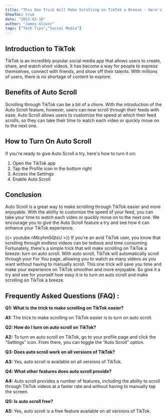 ```yaml
---
title: "This One Trick Will Make Scrolling on TikTok a Breeze - Here's How to Turn On Auto Scroll!"
ShowToc: true 
date: "2023-03-10"
author: "James Glover" 
tags: ["Tech Tips","Social Media"]
---
```

## Introduction to TikTok 

TikTok is an incredibly popular social media app that allows users to create, share, and watch short videos. It has become a way for people to express themselves, connect with friends, and show off their talents. With millions of users, there is no shortage of content to explore. 

## Benefits of Auto Scroll 

Scrolling through TikTok can be a bit of a chore. With the introduction of the Auto Scroll feature, however, users can now scroll through their feeds with ease. Auto Scroll allows users to customize the speed at which their feed scrolls, so they can take their time to watch each video or quickly move on to the next one. 

## How to Turn On Auto Scroll 

If you're ready to give Auto Scroll a try, here's how to turn it on: 

1. Open the TikTok app 
2. Tap the Profile icon in the bottom right 
3. Access the Settings 
4. Enable Auto Scroll 

## Conclusion 

Auto Scroll is a great way to make scrolling through TikTok easier and more enjoyable. With the ability to customize the speed of your feed, you can take your time to watch each video or quickly move on to the next one. We encourage you to give the Auto Scroll feature a try and see how it can enhance your TikTok experience.

{{< youtube nMcyhm5QtsU >}} 
If you're an avid TikTok user, you know that scrolling through endless videos can be tedious and time consuming. Fortunately, there's a simple trick that will make scrolling on TikTok a breeze: turn on auto scroll. With auto scroll, TikTok will automatically scroll through your For You page, allowing you to watch as many videos as you want without having to manually scroll. This one trick will save you time and make your experience on TikTok smoother and more enjoyable. So give it a try and see for yourself how easy it is to turn on auto scroll and make scrolling on TikTok a breeze.

## Frequently Asked Questions (FAQ) :
**Q1: What is the trick to make scrolling on TikTok easier?**

**A1:** The trick to make scrolling on TikTok easier is to turn on auto scroll. 

**Q2: How do I turn on auto scroll on TikTok?**

**A2:** To turn on auto scroll on TikTok, go to your profile page and click the “Settings” icon. From there, you can toggle the “Auto Scroll” option. 

**Q3: Does auto scroll work on all versions of TikTok?**

**A3:** Yes, auto scroll is available on all versions of TikTok.

**Q4: What other features does auto scroll provide?**

**A4:** Auto scroll provides a number of features, including the ability to scroll through TikTok videos at a faster rate and without having to manually tap the screen. 

**Q5: Is auto scroll free?**

**A5:** Yes, auto scroll is a free feature available on all versions of TikTok.


